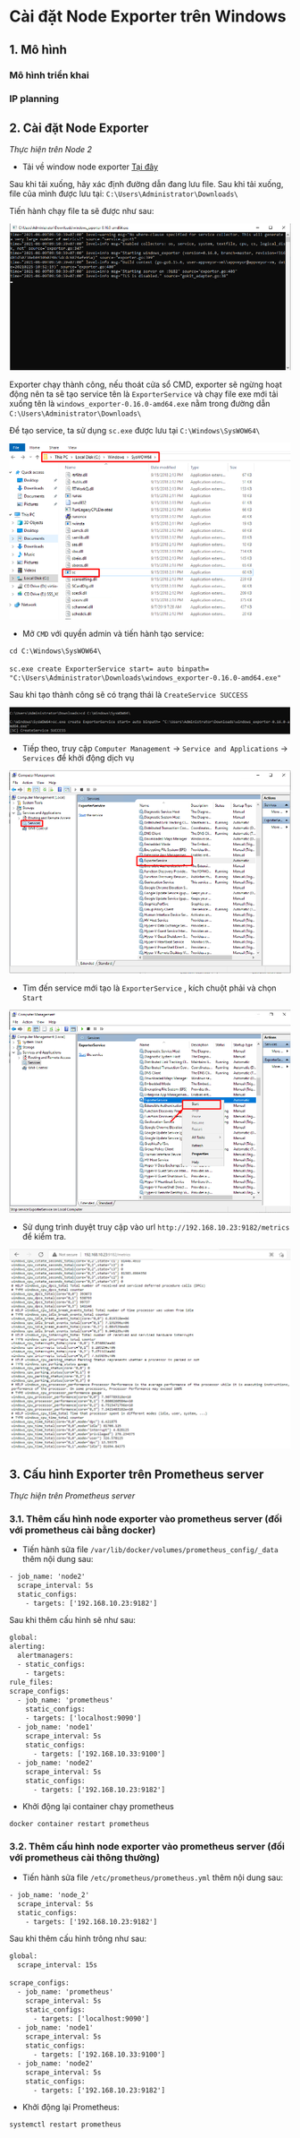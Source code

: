 # Cài đặt Node Exporter trên Windows

## 1. Mô hình 

### Mô hình triển khai 

### IP planning 

## 2. Cài đặt Node Exporter

*Thực hiện trên Node 2*

- Tải về window node exporter [Tại đây](https://github.com/prometheus-community/windows_exporter/releases/download/v0.16.0/windows_exporter-0.16.0-amd64.exe)

Sau khi tải xuống, hãy xác định đường dẫn đang lưu file. Sau khi tải xuống, file của mình được lưu tại: `C:\Users\Administrator\Downloads\`

Tiến hành chạy file ta sẽ được như sau:

![anh1](./images/win1.png)

Exporter chạy thành công, nếu thoát cửa sổ CMD, exporter sẽ ngừng hoạt động nên ta sẽ tạo service tên là `ExporterService` và chạy file exe mới tải xuống tên là `windows_exporter-0.16.0-amd64.exe` nằm trong đường dẫn `C:\Users\Administrator\Downloads\`

Để tạo service, ta sử dụng `sc.exe` được lưu tại `C:\Windows\SysWOW64\`

![anh3](./images/win3.png)

- Mở `CMD` với quyền admin và tiến hành tạo service:

```
cd C:\Windows\SysWOW64\

sc.exe create ExporterService start= auto binpath= "C:\Users\Administrator\Downloads\windows_exporter-0.16.0-amd64.exe"
```

Sau khi tạo thành công sẽ có trạng thái là `CreateService SUCCESS`

![anh3](./images/win4.png)

- Tiếp theo, truy cập `Computer Management` -> `Service and Applications` -> `Services` để khởi động dịch vụ

![anh5](./images/win5.png)

- Tìm đến service mới tạo là `ExporterService` , kích chuột phải và chọn `Start`

![anh6](./images/win6.png)

- Sử dụng trình duyệt truy cập vào url `http://192.168.10.23:9182/metrics` để kiểm tra.

![anh2](./images/win2.png)

## 3. Cấu hình Exporter trên Prometheus server

*Thực hiện trên Prometheus server*

### 3.1. Thêm cấu hình node exporter vào prometheus server (đối với prometheus cài bằng docker)

- Tiến hành sửa file `/var/lib/docker/volumes/prometheus_config/_data` thêm nội dung sau:

```
- job_name: 'node2'
  scrape_interval: 5s
  static_configs:
    - targets: ['192.168.10.23:9182']
```

Sau khi thêm cấu hình sẽ như sau:

```
global:
alerting:
  alertmanagers:
  - static_configs:
    - targets:
rule_files:
scrape_configs:
  - job_name: 'prometheus'
    static_configs:
    - targets: ['localhost:9090']
  - job_name: 'node1'
    scrape_interval: 5s
    static_configs:
      - targets: ['192.168.10.33:9100']
  - job_name: 'node2'
    scrape_interval: 5s
    static_configs:
      - targets: ['192.168.10.23:9182']
```

- Khởi động lại container chạy prometheus 

```
docker container restart prometheus
```

### 3.2. Thêm cấu hình node exporter vào prometheus server (đối với prometheus cài thông thường)

- Tiến hành sửa file `/etc/prometheus/prometheus.yml` thêm nội dung sau:

```
- job_name: 'node_2'
  scrape_interval: 5s
  static_configs:
    - targets: ['192.168.10.23:9182']
```

Sau khi thêm cấu hình trông như sau:

```
global:
  scrape_interval: 15s

scrape_configs:
  - job_name: 'prometheus'
    scrape_interval: 5s
    static_configs:
      - targets: ['localhost:9090']
  - job_name: 'node1'
    scrape_interval: 5s
    static_configs:
      - targets: ['192.168.10.33:9100']
  - job_name: 'node2'
    scrape_interval: 5s
    static_configs:
      - targets: ['192.168.10.23:9182']
```

- Khởi động lại Prometheus:

```
systemctl restart prometheus
```